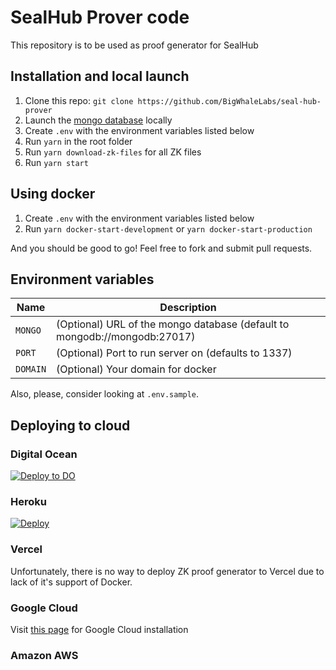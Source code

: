# SealHub Prover code

This repository is to be used as proof generator for SealHub

## Installation and local launch

1. Clone this repo: `git clone https://github.com/BigWhaleLabs/seal-hub-prover`
2. Launch the [mongo database](https://www.mongodb.com/) locally
3. Create `.env` with the environment variables listed below
4. Run `yarn` in the root folder
5. Run `yarn download-zk-files` for all ZK files
6. Run `yarn start`

## Using docker

1. Create `.env` with the environment variables listed below
2. Run `yarn docker-start-development` or `yarn docker-start-production`

And you should be good to go! Feel free to fork and submit pull requests.

## Environment variables

| Name     | Description                                                               |
| -------- | ------------------------------------------------------------------------- |
| `MONGO`  | (Optional) URL of the mongo database (default to mongodb://mongodb:27017) |
| `PORT`   | (Optional) Port to run server on (defaults to 1337)                       |
| `DOMAIN` | (Optional) Your domain for docker                                         |

Also, please, consider looking at `.env.sample`.

## Deploying to cloud
### Digital Ocean
[![Deploy to DO](https://www.deploytodo.com/do-btn-blue.svg)](https://cloud.digitalocean.com/apps/new?repo=https://github.com/BigWhaleLabs/seal-hub-prover/tree/main)
### Heroku
[![Deploy](https://www.herokucdn.com/deploy/button.svg)](https://heroku.com/deploy?template=https://github.com/BigWhaleLabs/seal-hub-prover/tree/main)
### Vercel
Unfortunately, there is no way to deploy ZK proof generator to Vercel due to lack of it's support of Docker.
### Google Cloud
Visit [this page](./GCPINSTALLATION.md) for Google Cloud installation 
### Amazon AWS
